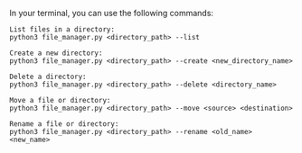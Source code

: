 In your terminal, you can use the following commands:

    List files in a directory:
    python3 file_manager.py <directory_path> --list

    Create a new directory:
    python3 file_manager.py <directory_path> --create <new_directory_name>

    Delete a directory:
    python3 file_manager.py <directory_path> --delete <directory_name>

    Move a file or directory:
    python3 file_manager.py <directory_path> --move <source> <destination>

    Rename a file or directory:
    python3 file_manager.py <directory_path> --rename <old_name> <new_name>
